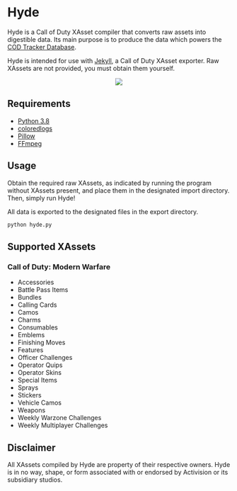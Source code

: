 # Hyde

Hyde is a Call of Duty XAsset compiler that converts raw assets into digestible data. Its main purpose is to produce the data which powers the [COD Tracker Database](https://cod.tracker.gg/modern-warfare/db/loot).

Hyde is intended for use with [Jekyll](https://github.com/EthanC/Jekyll), a Call of Duty XAsset exporter. Raw XAssets are not provided, you must obtain them yourself.

<p align="center">
    <img src="https://i.imgur.com/lHH1QyS.png" draggable="false">
</p>

## Requirements

-   [Python 3.8](https://www.python.org/downloads/)
-   [coloredlogs](https://pypi.org/project/coloredlogs/)
-   [Pillow](https://pillow.readthedocs.io/en/stable/installation.html)
-   [FFmpeg](http://ffmpeg.org/download.html)

## Usage

Obtain the required raw XAssets, as indicated by running the program without XAssets present, and place them in the designated import directory. Then, simply run Hyde!

All data is exported to the designated files in the export directory.

```py
python hyde.py
```

## Supported XAssets

### Call of Duty: Modern Warfare

-   Accessories
-   Battle Pass Items
-   Bundles
-   Calling Cards
-   Camos
-   Charms
-   Consumables
-   Emblems
-   Finishing Moves
-   Features
-   Officer Challenges
-   Operator Quips
-   Operator Skins
-   Special Items
-   Sprays
-   Stickers
-   Vehicle Camos
-   Weapons
-   Weekly Warzone Challenges
-   Weekly Multiplayer Challenges

## Disclaimer

All XAssets compiled by Hyde are property of their respective owners. Hyde is in no way, shape, or form associated with or endorsed by Activision or its subsidiary studios.
